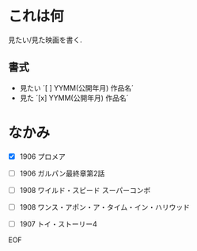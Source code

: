 # これは何  
見たい/見た映画を書く.  


## 書式  
- 見たい
    ´[ ] YYMM(公開年月) 作品名´  
- 見た 
    ´[x] YYMM(公開年月) 作品名´  

# なかみ

- [x] 1906 プロメア  
- [ ] 1906 ガルパン最終章第2話
- [ ] 1908 ワイルド・スピード スーパーコンボ
- [ ] 1908 ワンス・アポン・ア・タイム・イン・ハリウッド
- [ ] 1907 トイ・ストーリー4


EOF